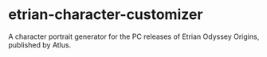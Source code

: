 # etrian-character-customizer
A character portrait generator for the PC releases of Etrian Odyssey Origins, published by Atlus.

